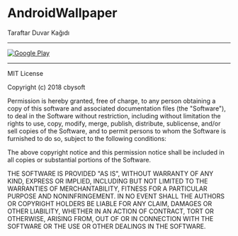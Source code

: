 # AndroidWallpaper
Taraftar Duvar Kağıdı

<html>
  <hr/>
 <a href='https://play.google.com/store/apps/details?id=com.tdk.cby.taraftarduvarkad&pcampaignid=MKT-Other-global-all-co-prtnr-py-PartBadge-Mar2515-1'><img alt='Google Play'den alın' src='https://play.google.com/intl/en_us/badges/images/generic/tr_badge_web_generic.png'/></a>
<hr/>
</html>

MIT License

Copyright (c) 2018 cbysoft

Permission is hereby granted, free of charge, to any person obtaining a copy
of this software and associated documentation files (the "Software"), to deal
in the Software without restriction, including without limitation the rights
to use, copy, modify, merge, publish, distribute, sublicense, and/or sell
copies of the Software, and to permit persons to whom the Software is
furnished to do so, subject to the following conditions:

The above copyright notice and this permission notice shall be included in all
copies or substantial portions of the Software.

THE SOFTWARE IS PROVIDED "AS IS", WITHOUT WARRANTY OF ANY KIND, EXPRESS OR
IMPLIED, INCLUDING BUT NOT LIMITED TO THE WARRANTIES OF MERCHANTABILITY,
FITNESS FOR A PARTICULAR PURPOSE AND NONINFRINGEMENT. IN NO EVENT SHALL THE
AUTHORS OR COPYRIGHT HOLDERS BE LIABLE FOR ANY CLAIM, DAMAGES OR OTHER
LIABILITY, WHETHER IN AN ACTION OF CONTRACT, TORT OR OTHERWISE, ARISING FROM,
OUT OF OR IN CONNECTION WITH THE SOFTWARE OR THE USE OR OTHER DEALINGS IN THE
SOFTWARE.
